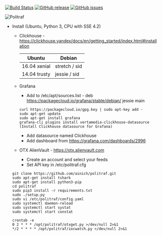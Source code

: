 [![Build Status](https://travis-ci.org/ainich/politraf.svg?branch=master)](https://travis-ci.org/ainich/politraf) [![GitHub release](https://img.shields.io/github/release/ainich/politraf.svg)](https://github.com/ainich/politraf/issues) [![GitHub issues](https://img.shields.io/github/issues/ainich/politraf.svg)](https://github.com/ainich/politraf/issues)

![Politraf](https://politraf.ru/static/img/politraf.jpg)

* Install (Ubuntu, Python 3, CPU with SSE 4.2)

    * Clickhouse - https://clickhouse.yandex/docs/en/getting_started/index.html#installation
  
      Ubuntu | Debian
      ------------ | -------------
      16.04  xenial | stretch / sid
      14.04  trusty | jessie  / sid
  
    * Grafana
      * Add to /etc/apt/sources.list - deb https://packagecloud.io/grafana/stable/debian/ jessie main
      ```
      curl https://packagecloud.io/gpg.key | sudo apt-key add -
      sudo apt-get update
      sudo apt-get install grafana
      grafana-cli plugins install vertamedia-clickhouse-datasource (Install Clickhouse datasource for Grafana)
      ```
      * Add datasource named Clickhouse
      * Add dashboard from https://grafana.com/dashboards/2996

    * OTX AlienVault - https://otx.alienvault.com
      * Create an account and select your feeds
      * Set API key in /etc/politraf.cfg


    ```
    git clone https://github.com/ainich/politraf.git
    sudo apt-get install tshark
    sudo apt-get install python3-pip
    cd politraf
    sudo pip3 install -r requirements.txt
    sudo ./setup.py
    sudo vi /etc/politraf/config.yaml
    sudo systemctl daemon-reload
    sudo systemctl start systat
    sudo systemctl start constat

    crontab -e
    0 2 * * * /opt/politraf/otxget.py >/dev/null 2>&1
    */2 * * * * /opt/politraf/iocwatch.py >/dev/null 2>&1
    ```